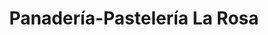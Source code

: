 ---
title: "Panadería-Pastelería La Rosa"
url: /alcazar-de-san-juan/panaderia-pasteleria-la-rosa/
shop: panadería
---